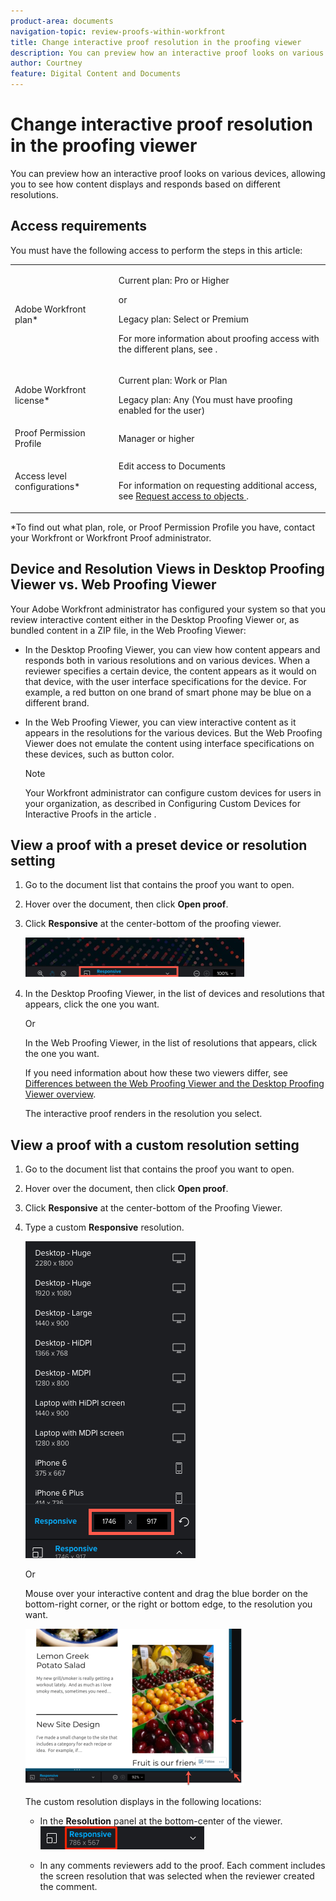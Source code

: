 ```yaml
---
product-area: documents
navigation-topic: review-proofs-within-workfront
title: Change interactive proof resolution in the proofing viewer
description: You can preview how an interactive proof looks on various devices, allowing you to see how content displays and responds based on different resolutions.
author: Courtney
feature: Digital Content and Documents
---
```


# Change interactive proof resolution in the proofing viewer

You can preview how an interactive proof looks on various devices, allowing you to see how content displays and responds based on different resolutions.

## Access requirements

You must have the following access to perform the steps in this article:

<table style="table-layout:auto"> 
 <col> 
 <col> 
 <tbody> 
  <tr> 
   <td role="rowheader">Adobe Workfront plan*</td> 
   <td> <p>Current plan: Pro or Higher</p> <p>or</p> <p>Legacy plan: Select or Premium</p> <p>For more information about proofing access with the different plans, see .</p> </td> 
  </tr> 
  <tr> 
   <td role="rowheader">Adobe Workfront license*</td> 
   <td> <p>Current plan: Work or Plan</p> <p>Legacy plan: Any (You must have proofing enabled for the user)</p> </td> 
  </tr> 
  <tr> 
   <td role="rowheader">Proof Permission Profile </td> 
   <td>Manager or higher</td> 
  </tr> 
  <tr> 
   <td role="rowheader">Access level configurations*</td> 
   <td> <p>Edit access to Documents</p> <p>For information on requesting additional access, see <a href="../../../../workfront-basics/grant-and-request-access-to-objects/request-access.md" class="MCXref xref">Request access to objects </a>.</p> </td> 
  </tr> 
 </tbody> 
</table>

&#42;To find out what plan, role, or Proof Permission Profile you have, contact your Workfront or Workfront Proof administrator.

## Device and Resolution Views in Desktop Proofing Viewer vs. Web Proofing Viewer

Your Adobe Workfront administrator has configured your system so that you review interactive content either in the Desktop Proofing Viewer or, as bundled content in a ZIP file, in the Web Proofing Viewer:

* In the Desktop Proofing Viewer, you can view how content appears and responds both in various resolutions and on various devices. When a reviewer specifies a certain device, the content appears as it would on that device, with the user interface specifications for the device. For example, a red button on one brand of smart phone may be blue on a different brand.

* In the Web Proofing Viewer, you can view interactive content as it appears in the resolutions for the various devices. But the Web Proofing Viewer does not emulate the content using interface specifications on these devices, such as button color.

  >[!NOTE]
  >
  >Your Workfront administrator can configure custom devices for users in your organization, as described in Configuring Custom Devices for Interactive Proofs in the article .

## View a proof with a preset device or resolution setting

1. Go to the document list that contains the proof you want to open.
1. Hover over the document, then click&nbsp;**Open proof**.
1. Click **Responsive** at the center-bottom of the proofing viewer.

   ![Resolution_option_in_DPV.png](assets/resolution-option-in-dpv-350x64.png)

1. In the Desktop Proofing Viewer, in the list of devices and resolutions that appears, click the one you want.

   Or

   In the Web Proofing Viewer, in the list of resolutions that appears, click the one you want.

   If you need information about how these two viewers differ, see [Differences between the Web Proofing Viewer and the Desktop Proofing Viewer overview](../../../../review-and-approve-work/proofing/proofing-overview/understand-differences-between-web-viewer.md).

   The interactive proof renders in the resolution you select.

## View a proof with a custom resolution setting

1. Go to the document list that contains the proof you want to open.
1. Hover over the document, then click&nbsp;**Open proof**.
1. Click **Responsive** at the center-bottom of the Proofing Viewer.
1. Type a custom&nbsp;**Responsive** resolution.

   ![Type_a_custom_resolution_DPV.png](assets/type-a-custom-resolution-dpv.png)

   Or

   Mouse over your interactive content and drag the blue border on the bottom-right corner, or the right or bottom edge, to the resolution you want.

   ![Drag_blue_edges_for_resolution.png](assets/drag-blue-edges-for-resolution-350x251.png)

   The custom resolution displays in the following locations:

   * In the **Resolution** panel at the bottom-center of the viewer.   
     ![Screenshot_2018-05-15_10-27-54.png](assets/screenshot-2018-05-15-10-27-54.png)

   * In any comments reviewers add to the proof. Each comment includes the screen resolution that was selected when the reviewer created the comment.

